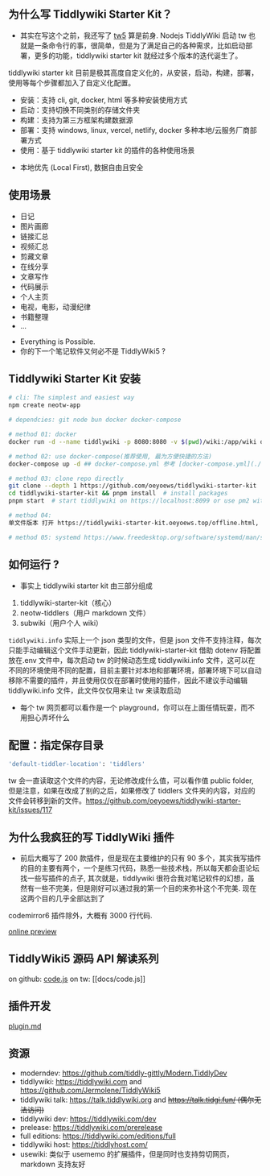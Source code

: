 ## 为什么写 Tiddlywiki Starter Kit？

* 其实在写这个之前，我还写了 [tw5](https://github.com/oeyoews/tw5) 算是前身. Nodejs TiddlyWiki 启动 tw 也就是一条命令行的事，很简单，但是为了满足自己的各种需求，比如启动部署，更多的功能，tiddlywiki starter kit 就经过多个版本的迭代诞生了。

tiddlywiki starter kit 目前是极其高度自定义化的，从安装，启动，构建，部署，使用等每个步骤都加入了自定义化配置。

- 安装：支持 cli, git, docker, html 等多种安装使用方式
- 启动：支持切换不同类别的存储文件夹
- 构建：支持为第三方框架构建数据源
- 部署：支持 windows, linux, vercel, netlify, docker 多种本地/云服务厂商部署方式
- 使用：基于 tiddlywiki starter kit 的插件的各种使用场景

* 本地优先 (Local First), 数据自由且安全

## 使用场景

- 日记
- 图片画廊
- 链接汇总
- 视频汇总
- 剪藏文章
- 在线分享
- 文章写作
- 代码展示
- 个人主页
- 电视，电影，动漫纪律
- 书籍整理
- ...

* Everything is Possible.
* 你的下一个笔记软件又何必不是 TiddlyWiki5 ?

## Tiddlywiki Starter Kit 安装

```bash
# cli: The simplest and easiest way
npm create neotw-app

# dependcies: git node bun docker docker-compose

# method 01: docker
docker run -d --name tiddlywiki -p 8080:8080 -v $(pwd)/wiki:/app/wiki oeyoews/tiddlywiki:latest tiddlywiki wiki --listen port=8080 host=0.0.0.0

# method 02: use docker-compose(推荐使用, 最为方便快捷的方法)
docker-compose up -d ## docker-compose.yml 参考 [docker-compose.yml](./docker-compose.yml)

# method 03: clone repo directly
git clone --depth 1 https://github.com/oeyoews/tiddlywiki-starter-kit
cd tiddlywiki-starter-kit && pnpm install  # install packages
pnpm start  # start tiddlywiki on https://localhost:8099 or use pm2 with yarn pm2:start

# method 04:
单文件版本 打开 https://tiddlywiki-starter-kit.oeyoews.top/offline.html,  直接保存网页到本地

# method 05: systemd https://www.freedesktop.org/software/systemd/man/systemd.service.html

```

## 如何运行 ?

- 事实上 tiddlywiki starter kit 由三部分组成

1. tiddlywiki-starter-kit（核心）
2. neotw-tiddlers（用户 markdown 文件）
3. subwiki（用户个人 wiki）

`tiddlywiki.info` 实际上一个 json 类型的文件，但是 json 文件不支持注释，每次只能手动编辑这个文件手动更新，因此 tiddlywiki-starter-kit 借助 dotenv 将配置放在.env 文件中，每次启动 tw 的时候动态生成 tiddlywiki.info 文件，这可以在不同的环境使用不同的配置，目前主要针对本地和部署环境，部署环境下可以自动移除不需要的插件，并且使用仅仅在部署时使用的插件，因此不建议手动编辑 tiddlywiki.info 文件，此文件仅仅用来让 tw 来读取启动

- 每个 tw 网页都可以看作是一个 playground，你可以在上面任情玩耍，而不用担心弄坏什么

## 配置：指定保存目录

```bash
'default-tiddler-location': 'tiddlers'
```

tw 会一直读取这个文件的内容，无论修改成什么值，可以看作值 public folder, 但是注意，如果在改成了别的之后，如果修改了 tiddlers 文件夹的内容，对应的文件会转移到新的文件。https://github.com/oeyoews/tiddlywiki-starter-kit/issues/117

## 为什么我疯狂的写 TiddlyWiki 插件

* 前后大概写了 200 款插件，但是现在主要维护的只有 90 多个，其实我写插件的目的主要有两个，一个是练习代码，熟悉一些技术栈，所以每天都会逛论坛找一些写插件的点子, 其次就是，tiddlywiki 很符合我对笔记软件的幻想，虽然有一些不完美，但是刚好可以通过我的第一个目的来弥补这个不完美. 现在这两个目的几乎全部达到了

codemirror6 插件除外，大概有 3000 行代码.

[online preview](https://tiddlywiki-starter-kit.vercel.app/#docs%2FREADME)


## TiddlyWiki5 源码 API 解读系列

on github: [code.js](./code.js)
on tw: [[docs/code.js]]

## 插件开发

[plugin.md](./plugin.md)


## 资源

- moderndev: https://github.com/tiddly-gittly/Modern.TiddlyDev
- tiddlywiki: https://tiddlywiki.com and https://github.com/Jermolene/TiddlyWiki5
- tiddlywiki talk: https://talk.tiddlywiki.org and ~~https://talk.tidgi.fun/ (偶尔无法访问)~~
- tiddlywiki dev: https://tiddlywiki.com/dev
- prelease: https://tiddlywiki.com/prerelease
- full editions: https://tiddlywiki.com/editions/full
- tiddlywiki host: https://tiddlyhost.com/
- usewiki: 类似于 usememo 的扩展插件，但是同时也支持剪切网页，markdown 支持友好